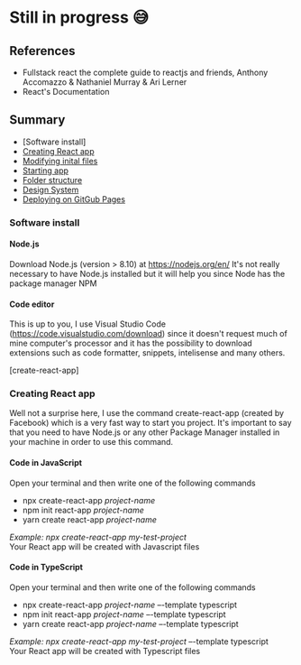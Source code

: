 # Still in progress :sweat_smile:	   

## References
- Fullstack react the complete guide to reactjs and friends, Anthony Accomazzo & Nathaniel Murray & Ari Lerner
- React's Documentation

## Summary
* [Software install] 
* [Creating React app](#create-react-app)
* [Modifying inital files](#tabela-de-conteudo)
* [Starting app](#instalacao)
* [Folder structure](#como-usar)
* [Design System](#testes)
* [Deploying on GitGub Pages](#tecnologias)

### Software install

#### Node.js
  Download Node.js (version > 8.10) at https://nodejs.org/en/
  It's not really necessary to have Node.js installed but it will help you since Node has the package manager NPM

#### Code editor
  This is up to you, I use Visual Studio Code (https://code.visualstudio.com/download) since it doesn't request much of mine computer's processor and it has the possibility to download extensions such as code formatter, snippets, intelisense and many others.

[create-react-app]
### Creating React app
  Well not a surprise here, I use the command create-react-app (created by Facebook) which is a very fast way to start you project. It's important to say that you need to have Node.js or any other Package Manager installed in your machine in order to use this command.
  
#### Code in JavaScript
  Open your terminal and then write one of the following commands 
  * npx create-react-app *project-name*
  * npm init react-app *project-name*
  * yarn create react-app *project-name*

  *Example: npx create-react-app my-test-project*
  </br>
  Your React app will be created with Javascript files
#### Code in TypeScript
  Open your terminal and then write one of the following commands 
* npx create-react-app *project-name* –-template typescript
* npm init react-app *project-name* –-template typescript
* yarn create react-app *project-name* –-template typescript

*Example: npx create-react-app my-test-project* –-template typescript
<br />
Your React app will be created with Typescript files
